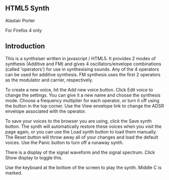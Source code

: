 HTML5 Synth
-----------
Alastair Porter

For Firefox 4 only

Introduction
------------
This is a synthsiser written in javascript / HTML5.
It provides 2 modes of synthesis (Additive and FM) and gives 4
oscillators/envelope combinations (called 'operators') for use in
synthesising sounds.
Any of the 4 operators can be used for additive synthesis.  FM synthesis
uses the first 2 operators as the modulator and carrier, respectively.

To create a new voice, hit the Add new voice button. Click Edit voice to
change the settings. You can give it a new name and choose the synthesis
mode.
Choose a frequency multiplier for each operator, or turn it off using
the button in the top corner. Use the View envelope link to change
the ADSR envelope associated with the operator.

To save your voices to the browser you are using, click the Save synth button.
The synth will automatically restore these voices when you visit the page
again, or you can use the Load synth button to load them manually.
The Reset button will throw away all of your changes and load the default
voices.
Use the Panic button to turn off a runaway synth.

There is a display of the signal waveform and the signal spectrum. Click
Show display to toggle this.

Use the keyboard at the bottom of the screen to play the synth. Middle C is
marked.
